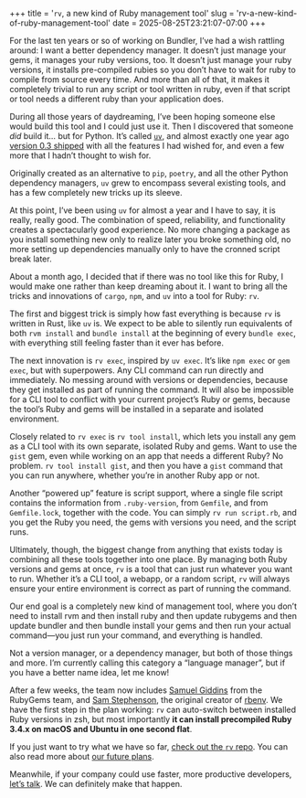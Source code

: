 +++
title = '<code>rv</code>, a new kind of Ruby management tool'
slug = 'rv-a-new-kind-of-ruby-management-tool'
date = 2025-08-25T23:21:07-07:00
+++

For the last ten years or so of working on Bundler, I’ve had a wish rattling around: I want a better dependency manager. It doesn’t just manage your gems, it manages your ruby versions, too. It doesn’t just manage your ruby versions, it installs pre-compiled rubies so you don’t have to wait for ruby to compile from source every time. And more than all of that, it makes it completely trivial to run any script or tool written in ruby, even if that script or tool needs a different ruby than your application does.

During all those years of daydreaming, I’ve been hoping someone else would build this tool and I could just use it. Then I discovered that someone _did_ build it… but for Python. It’s called [`uv`](https://docs.astral.sh/uv/), and almost exactly one year ago [version 0.3 shipped](https://astral.sh/blog/uv-unified-python-packaging) with all the features I had wished for, and even a few more that I hadn’t thought to wish for.

Originally created as an alternative to `pip`, `poetry`, and all the other Python dependency managers, `uv` grew to encompass several existing tools, and has a few completely new tricks up its sleeve.

At this point, I’ve been using `uv` for almost a year and I have to say, it is really, really good. The combination of speed, reliability, and functionality creates a spectacularly good experience. No more changing a package as you install something new only to realize later you broke something old, no more setting up dependencies manually only to have the cronned script break later.

About a month ago, I decided that if there was no tool like this for Ruby, I would make one rather than keep dreaming about it. I want to bring all the tricks and innovations of `cargo`, `npm`, and `uv` into a tool for Ruby: `rv`.

The first and biggest trick is simply how fast everything is because `rv` is written in Rust, like `uv` is. We expect to be able to silently run equivalents of both `rvm install` and `bundle install` at the beginning of every `bundle exec`, with everything still feeling faster than it ever has before.

The next innovation is `rv exec`, inspired by `uv exec`. It’s like `npm exec` or `gem exec`, but with superpowers. Any CLI command can run directly and immediately. No messing around with versions or dependencies, because they get installed as part of running the command. It will also be impossible for a CLI tool to conflict with your current project’s Ruby or gems, because the tool’s Ruby and gems will be installed in a separate and isolated environment.

Closely related to `rv exec` is `rv tool install`, which lets you install any gem as a CLI tool with its own separate, isolated Ruby and gems. Want to use the `gist` gem, even while working on an app that needs a different Ruby? No problem. `rv tool install gist`, and then you have a `gist` command that you can run anywhere, whether you’re in another Ruby app or not.

Another “powered up” feature is script support, where a single file script contains the information from `.ruby-version`, from `Gemfile`, and from `Gemfile.lock`, together with the code. You can simply `rv run script.rb`, and you get the Ruby you need, the gems with versions you need, and the script runs.

Ultimately, though, the biggest change from anything that exists today is combining all these tools together into one place. By managing both Ruby versions and gems at once, `rv` is a tool that can just run whatever you want to run. Whether it’s a CLI tool, a webapp, or a random script, `rv` will always ensure your entire environment is correct as part of running the command.

Our end goal is a completely new kind of management tool, where you don’t need to install rvm and then install ruby and then update rubygems and then update bundler and then bundle install your gems and then run your actual command—you just run your command, and everything is handled.

Not a version manager, or a dependency manager, but both of those things and more. I’m currently calling this category a “language manager”, but if you have a better name idea, let me know!

After a few weeks, the team now includes [Samuel Giddins](https://segiddins.me) from the RubyGems team, and [Sam Stephenson](https://sls.name), the original creator of [rbenv](https://rbenv.org). We have the first step in the plan working: `rv` can auto-switch between installed Ruby versions in zsh, but most importantly **it can install precompiled Ruby 3.4.x on macOS and Ubuntu in one second flat**.

If you just want to try what we have so far, [check out the `rv` repo](https://github.com/spinel-coop/rv). You can also read more about [our future plans](https://github.com/spinel-coop/rv/blob/main/docs/PLANS.md).

Meanwhile, if your company could use faster, more productive developers, [let’s talk](mailto:hello+introducing-rv@spinel.coop). We can definitely make that happen.
